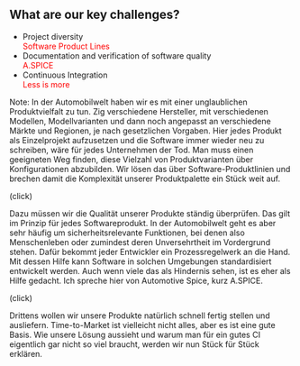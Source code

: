 
## What are our key challenges?

* Project diversity <div class="fragment" style="color:red">Software Product Lines</div>
* Documentation and verification of software quality <div class="fragment" style="color:red">A.SPICE</div>
* Continuous Integration <div class="fragment" style="color:red">Less is more</div>

Note:
In der Automobilwelt haben wir es mit einer unglaublichen Produktvielfalt zu tun. Zig verschiedene Hersteller, mit verschiedenen Modellen, Modellvarianten und dann noch angepasst an verschiedene Märkte und Regionen, je nach gesetzlichen Vorgaben.
Hier jedes Produkt als Einzelprojekt aufzusetzen und die Software immer wieder neu zu schreiben, wäre für jedes Unternehmen der Tod.
Man muss einen geeigneten Weg finden, diese Vielzahl von Produktvarianten über Konfigurationen abzubilden.
Wir lösen das über Software-Produktlinien und brechen damit die Komplexität unserer Produktpalette ein Stück weit auf.

(click)

Dazu müssen wir die Qualität unserer Produkte ständig überprüfen. Das gilt im Prinzip für jedes Softwareprodukt.
In der Automobilwelt geht es aber sehr häufig um sicherheitsrelevante Funktionen, bei denen also Menschenleben oder zumindest deren Unversehrtheit im Vordergrund stehen.
Dafür bekommt jeder Entwickler ein Prozessregelwerk an die Hand. Mit dessen Hilfe kann Software in solchen Umgebungen standardisiert entwickelt werden.
Auch wenn viele das als Hindernis sehen, ist es eher als Hilfe gedacht. 
Ich spreche hier von Automotive Spice, kurz A.SPICE.

(click)

Drittens wollen wir unsere Produkte natürlich schnell fertig stellen und ausliefern.
Time-to-Market ist vielleicht nicht alles, aber es ist eine gute Basis.
Wie unsere Lösung aussieht und warum man für ein gutes CI eigentlich gar nicht so viel braucht, werden wir nun Stück für Stück erklären.
